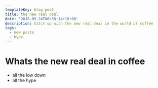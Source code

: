 ```yaml
---
templateKey: blog-post
title: the new real deal
date: '2018-09-24T08:08:14+10:00'
description: Catch up with the new real deal in the world of coffee
tags:
  - new posts
  - hype
---
```

# Whats the new real deal in coffee
- all the low down
- all the hype
